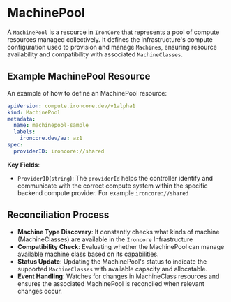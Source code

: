 # MachinePool

A `MachinePool` is a resource in `IronCore` that represents a pool of compute resources managed collectively. It defines the infrastructure's compute configuration used to provision and manage `Machines`, ensuring resource availability and compatibility with associated `MachineClasses`.

## Example MachinePool Resource

An example of how to define an MachinePool resource:

```yaml
apiVersion: compute.ironcore.dev/v1alpha1
kind: MachinePool
metadata:
  name: machinepool-sample
  labels:
    ironcore.dev/az: az1
spec:
  providerID: ironcore://shared
```

**Key Fields**:

- `ProviderID`(`string`):  The `providerId` helps the controller identify and communicate with the correct compute system within the specific backend compute provider.
For example `ironcore://shared`

## Reconciliation Process

- **Machine Type Discovery**: It constantly checks what kinds of machine (MachineClasses) are available in the `Ironcore` Infrastructure
- **Compatibility Check**: Evaluating whether the MachinePool can manage available machine class based on its capabilities. 
- **Status Update**: Updating the MachinePool's status to indicate the supported `MachineClasses` with available capacity and allocatable.
- **Event Handling**: Watches for changes in MachineClass resources and ensures the associated MachinePool is reconciled when relevant changes occur.



